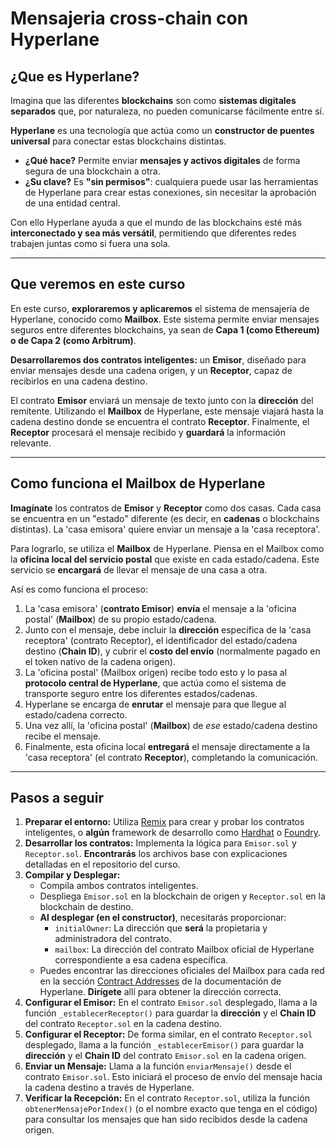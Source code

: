 # Mensajeria cross-chain con Hyperlane

## ¿Que es Hyperlane?

Imagina que las diferentes **blockchains** son como **sistemas digitales separados** que, por naturaleza, no pueden comunicarse fácilmente entre sí.

**Hyperlane** es una tecnología que actúa como un **constructor de puentes universal** para conectar estas blockchains distintas.

- **¿Qué hace?** Permite enviar **mensajes y activos digitales** de forma segura de una blockchain a otra.
- **¿Su clave?** Es **"sin permisos"**: cualquiera puede usar las herramientas de Hyperlane para crear estas conexiones, sin necesitar la aprobación de una entidad central.

Con ello Hyperlane ayuda a que el mundo de las blockchains esté más **interconectado y sea más versátil**, permitiendo que diferentes redes trabajen juntas como si fuera una sola.

---

## Que veremos en este curso

En este curso, **exploraremos y aplicaremos** el sistema de mensajería de Hyperlane, conocido como **Mailbox**. Este sistema permite enviar mensajes seguros entre diferentes blockchains, ya sean de **Capa 1 (como Ethereum) o de Capa 2 (como Arbitrum)**.

**Desarrollaremos dos contratos inteligentes:** un **Emisor**, diseñado para enviar mensajes desde una cadena origen, y un **Receptor**, capaz de recibirlos en una cadena destino.

El contrato **Emisor** enviará un mensaje de texto junto con la **dirección** del remitente. Utilizando el **Mailbox** de Hyperlane, este mensaje viajará hasta la cadena destino donde se encuentra el contrato **Receptor**. Finalmente, el **Receptor** procesará el mensaje recibido y **guardará** la información relevante.

---

## Como funciona el Mailbox de Hyperlane

**Imagínate** los contratos de **Emisor** y **Receptor** como dos casas. Cada casa se encuentra en un "estado" diferente (es decir, en **cadenas** o blockchains distintas). La 'casa emisora' quiere enviar un mensaje a la 'casa receptora'.

Para lograrlo, se utiliza el **Mailbox** de Hyperlane. Piensa en el Mailbox como la **oficina local del servicio postal** que existe en cada estado/cadena. Este servicio se **encargará** de llevar el mensaje de una casa a otra.

Así es como funciona el proceso:

1.  La 'casa emisora' (**contrato Emisor**) **envía** el mensaje a la 'oficina postal' (**Mailbox**) de su propio estado/cadena.
2.  Junto con el mensaje, debe incluir la **dirección** específica de la 'casa receptora' (contrato Receptor), el identificador del estado/cadena destino (**Chain ID**), y cubrir el **costo del envío** (normalmente pagado en el token nativo de la cadena origen).
3.  La 'oficina postal' (Mailbox origen) recibe todo esto y lo pasa al **protocolo central de Hyperlane**, que actúa como el sistema de transporte seguro entre los diferentes estados/cadenas.
4.  Hyperlane se encarga de **enrutar** el mensaje para que llegue al estado/cadena correcto.
5.  Una vez allí, la 'oficina postal' (**Mailbox**) de _ese_ estado/cadena destino recibe el mensaje.
6.  Finalmente, esta oficina local **entregará** el mensaje directamente a la 'casa receptora' (el contrato **Receptor**), completando la comunicación.

---

## Pasos a seguir

1.  **Preparar el entorno:** Utiliza [Remix](https://remix.ethereum.org/) para crear y probar los contratos inteligentes, o **algún** framework de desarrollo como [Hardhat](https://hardhat.org/) o [Foundry](https://foundry.paradigm.xyz/).
2.  **Desarrollar los contratos:** Implementa la lógica para `Emisor.sol` y `Receptor.sol`. **Encontrarás** los archivos base con explicaciones detalladas en el repositorio del curso.
3.  **Compilar y Desplegar:**
    - Compila ambos contratos inteligentes.
    - Despliega `Emisor.sol` en la blockchain de origen y `Receptor.sol` en la blockchain de destino.
    - **Al desplegar (en el constructor)**, necesitarás proporcionar:
      - `initialOwner`: La dirección que **será** la propietaria y administradora del contrato.
      - `mailbox`: La dirección del contrato Mailbox oficial de Hyperlane correspondiente a esa cadena específica.
    - Puedes encontrar las direcciones oficiales del Mailbox para cada red en la sección [Contract Addresses](https://docs.hyperlane.xyz/docs/reference/contract-addresses#mailbox) de la documentación de Hyperlane. **Dirígete** allí para obtener la dirección correcta.
4.  **Configurar el Emisor:** En el contrato `Emisor.sol` desplegado, llama a la función `_establecerReceptor()` para guardar la **dirección** y el **Chain ID** del contrato `Receptor.sol` en la cadena destino.
5.  **Configurar el Receptor:** De forma similar, en el contrato `Receptor.sol` desplegado, llama a la función `_establecerEmisor()` para guardar la **dirección** y el **Chain ID** del contrato `Emisor.sol` en la cadena origen.
6.  **Enviar un Mensaje:** Llama a la función `enviarMensaje()` desde el contrato `Emisor.sol`. Esto iniciará el proceso de envío del mensaje hacia la cadena destino a través de Hyperlane.
7.  **Verificar la Recepción:** En el contrato `Receptor.sol`, utiliza la función `obtenerMensajePorIndex()` (o el nombre exacto que tenga en el código) para consultar los mensajes que han sido recibidos desde la cadena origen.